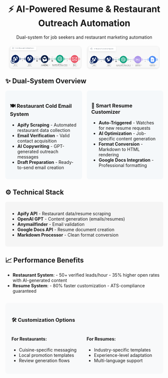 <div align="center">
  <h1>⚡ AI-Powered Resume & Restaurant Outreach Automation</h1>
  <p>Dual-system for job seekers and restaurant marketing automation</p>
  
  <div style="display: flex; justify-content: center; gap: 20px; margin: 20px 0; flex-wrap: wrap;">
    <img src="1. Apify Restaurant Cold Email System.png" alt="Restaurant Email Automation" style="max-width: 45%; border: 1px solid #eee; border-radius: 8px; box-shadow: 0 2px 4px rgba(0,0,0,0.1);">
    <img src="2. Resume Customizer System.png" alt="Resume Customization System" style="max-width: 45%; border: 1px solid #eee; border-radius: 8px; box-shadow: 0 2px 4px rgba(0,0,0,0.1);">
  </div>
</div>

<div style="max-width: 800px; margin: 0 auto;">
  <h2>✨ Dual-System Overview</h2>
  
  <div style="display: grid; grid-template-columns: repeat(2, 1fr); gap: 15px; margin-bottom: 20px;">
    <div style="background: #f5f8fa; padding: 15px; border-radius: 8px;">
      <h3>🍽️ Restaurant Cold Email System</h3>
      <ul>
        <li><strong>Apify Scraping</strong> - Automated restaurant data collection</li>
        <li><strong>Email Verification</strong> - Valid contact acquisition</li>
        <li><strong>AI Copywriting</strong> - GPT-generated outreach messages</li>
        <li><strong>Draft Preparation</strong> - Ready-to-send email creation</li>
      </ul>
    </div>
    <div style="background: #f5f8fa; padding: 15px; border-radius: 8px;">
      <h3>📄 Smart Resume Customizer</h3>
      <ul>
        <li><strong>Auto-Triggered</strong> - Watches for new resume requests</li>
        <li><strong>AI Optimization</strong> - Job-specific content generation</li>
        <li><strong>Format Conversion</strong> - Markdown to HTML rendering</li>
        <li><strong>Google Docs Integration</strong> - Professional formatting</li>
      </ul>
    </div>
  </div>

  <h2>⚙️ Technical Stack</h2>
  <div style="background-color: #f5f5f5; padding: 15px; border-radius: 6px;">
    <ul>
      <li><strong>Apify API</strong> - Restaurant data/resume scraping</li>
      <li><strong>OpenAI GPT</strong> - Content generation (emails/resumes)</li>
      <li><strong>Anymailfinder</strong> - Email validation</li>
      <li><strong>Google Docs API</strong> - Resume document creation</li>
      <li><strong>Markdown Processor</strong> - Clean format conversion</li>
    </ul>
  </div>

  <h2>📈 Performance Benefits</h2>
  <ul>
    <li><strong>Restaurant System</strong>:  
      - 50+ verified leads/hour  
      - 35% higher open rates with AI-generated content</li>
    <li><strong>Resume System</strong>:  
      - 80% faster customization  
      - ATS-compliance guaranteed</li>
  </ul>

  <div style="background-color: #f8f9fa; padding: 20px; border-radius: 8px; margin-top: 30px;">
    <h3>🛠️ Customization Options</h3>
    <div style="display: grid; grid-template-columns: repeat(2, 1fr); gap: 15px;">
      <div>
        <h4>For Restaurants:</h4>
        <ul>
          <li>Cuisine-specific messaging</li>
          <li>Local promotion templates</li>
          <li>Review generation flows</li>
        </ul>
      </div>
      <div>
        <h4>For Resumes:</h4>
        <ul>
          <li>Industry-specific templates</li>
          <li>Experience-level adaptation</li>
          <li>Multi-language support</li>
        </ul>
      </div>
    </div>
  </div>
</div>
